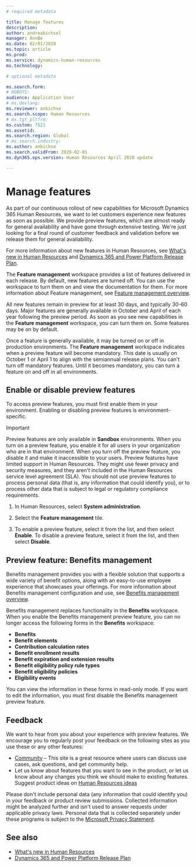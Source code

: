```yaml
---
# required metadata

title: Manage features
description: 
author: andreabichsel
manager: AnnBe
ms.date: 02/01/2020
ms.topic: article
ms.prod: 
ms.service: dynamics-human-resources
ms.technology: 

# optional metadata

ms.search.form: 
# ROBOTS: 
audience: Application User
# ms.devlang: 
ms.reviewer: anbichse
ms.search.scope: Human Resources
# ms.tgt_pltfrm: 
ms.custom: 7521
ms.assetid: 
ms.search.region: Global
# ms.search.industry: 
ms.author: anbichse
ms.search.validFrom: 2020-02-01
ms.dyn365.ops.version: Human Resources April 2020 update

---
```


# Manage features

As part of our continuous rollout of new capabilities for Microsoft Dynamics 365 Human Resources, we want to let customers experience new features as soon as possible. We provide preview features, which are almost ready for general availability and have gone through extensive testing. We're just looking for a final round of customer feedback and validation before we release them for general availability.

For more information about new features in Human Resources, see [What's new in Human Resources](hr-admin-whats-new.md) and [Dynamics 365 and Power Platform Release Plan](https://docs.microsoft.com/dynamics365/release-plans/#pivot=products&panel=products1).

The **Feature management** workspace provides a list of features delivered in each release. By default, new features are turned off. You can use the workspace to turn them on and view the documentation for them. For more information about Feature management, see [Feature management overview](https://docs.microsoft.com/dynamics365/fin-ops-core/fin-ops/get-started/feature-management/feature-management-overview).

All new features remain in preview for at least 30 days, and typically 30-60 days. Major features are generally available in October and April of each year following the preview period. As soon as you see new capabilities in the **Feature management** workspace, you can turn them on. Some features may be on by default.

Once a feature is generally available, it may be turned on or off in production environments. The **Feature management** workspace indicates when a preview feature will become mandatory. This date is usually on October 1 or April 1 to align with the semiannual release plans. You can't turn off mandatory features. Until it becomes mandatory, you can turn a feature on and off in all environments.

## Enable or disable preview features

To access preview features, you must first enable them in your environment. Enabling or disabling preview features is environment-specific.

> [!IMPORTANT]
> Preview features are only available in **Sandbox** environments. When you turn on a preview feature, you enable it for all users in your organization who are in that environment. When you turn off the preview feature, you disable it and make it inaccessible to your users. Preview features have limited support in Human Resources. They might use fewer privacy and security measures, and they aren't included in the Human Resources service level agreement (SLA). You should not use preview features to process personal data (that is, any information that could identify you), or to process other data that is subject to legal or regulatory compliance requirements.

1. In Human Resources, select **System administration**.

2. Select the **Feature management** tile.

3. To enable a preview feature, select it from the list, and then select **Enable**. To disable a preview feature, select it from the list, and then select **Disable**.

## Preview feature: Benefits management

Benefits management provides you with a flexible solution that supports a wide variety of benefit options, along with an easy-to-use employee experience that showcases your offerings. For more information about Benefits management configuration and use, see [Benefits management overview](hr-benefits-management-overview.md).

Benefits management replaces functionality in the **Benefits** workspace. When you enable the Benefits management preview feature, you can no longer access the following forms in the **Benefits** workspace:

- **Benefits**
- **Benefit elements**
- **Contribution calculation rates**
- **Benefit enrollment results**
- **Benefit expiration and extension results**
- **Benefit eligibility policy rule types**
- **Benefit eligibility policies**
- **Eligibility events**

You can view the information in these forms in read-only mode. If you want to edit the information, you must first disable the Benefits management preview feature.

## Feedback

We want to hear from you about your experience with preview features. We encourage you to regularly post your feedback on the following sites as you use these or any other features:

- [Community](https://community.dynamics.com/enterprise/f/759?pi53869=0&category=Talent) – This site is a great resource where users can discuss use cases, ask questions, and get community help.
- Let us know about features that you want to see in the product, or let us know about any changes you think we should make to existing features. Suggest product ideas on [Human Resources ideas](https://powerusers.microsoft.com/t5/Ideas-for-Human-Resources/idb-p/HumanResources)
    
Please don't include personal data (any information that could identify you) in your feedback or product review submissions. Collected information might be analyzed further and isn't used to answer requests under applicable privacy laws. Personal data that is collected separately under these programs is subject to the [Microsoft Privacy Statement](https://privacy.microsoft.com/privacystatement).

## See also

- [What's new in Human Resources](hr-admin-whats-new.md)
- [Dynamics 365 and Power Platform Release Plan](https://docs.microsoft.com/dynamics365/release-plans/#pivot=products&panel=products1)